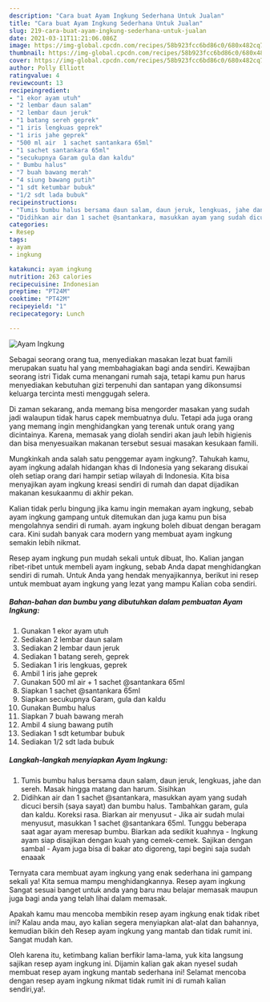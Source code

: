 ```yaml
---
description: "Cara buat Ayam Ingkung Sederhana Untuk Jualan"
title: "Cara buat Ayam Ingkung Sederhana Untuk Jualan"
slug: 219-cara-buat-ayam-ingkung-sederhana-untuk-jualan
date: 2021-03-11T11:21:06.086Z
image: https://img-global.cpcdn.com/recipes/58b923fcc6bd86c0/680x482cq70/ayam-ingkung-foto-resep-utama.jpg
thumbnail: https://img-global.cpcdn.com/recipes/58b923fcc6bd86c0/680x482cq70/ayam-ingkung-foto-resep-utama.jpg
cover: https://img-global.cpcdn.com/recipes/58b923fcc6bd86c0/680x482cq70/ayam-ingkung-foto-resep-utama.jpg
author: Polly Elliott
ratingvalue: 4
reviewcount: 13
recipeingredient:
- "1 ekor ayam utuh"
- "2 lembar daun salam"
- "2 lembar daun jeruk"
- "1 batang sereh geprek"
- "1 iris lengkuas geprek"
- "1 iris jahe geprek"
- "500 ml air  1 sachet santankara 65ml"
- "1 sachet santankara 65ml"
- "secukupnya Garam gula dan kaldu"
- " Bumbu halus"
- "7 buah bawang merah"
- "4 siung bawang putih"
- "1 sdt ketumbar bubuk"
- "1/2 sdt lada bubuk"
recipeinstructions:
- "Tumis bumbu halus bersama daun salam, daun jeruk, lengkuas, jahe dan sereh. Masak hingga matang dan harum. Sisihkan"
- "Didihkan air dan 1 sachet @santankara, masukkan ayam yang sudah dicuci bersih (saya sayat) dan bumbu halus. Tambahkan garam, gula dan kaldu. Koreksi rasa. Biarkan air menyusut Jika air sudah mulai menyusut, masukkan 1 sachet @santankara 65ml. Tunggu beberapa saat agar ayam meresap bumbu. Biarkan ada sedikit kuahnya Ingkung ayam siap disajikan dengan kuah yang cemek-cemek. Sajikan dengan sambal Ayam juga bisa di bakar ato digoreng, tapi begini saja sudah enaaak"
categories:
- Resep
tags:
- ayam
- ingkung

katakunci: ayam ingkung 
nutrition: 263 calories
recipecuisine: Indonesian
preptime: "PT24M"
cooktime: "PT42M"
recipeyield: "1"
recipecategory: Lunch

---
```



![Ayam Ingkung](https://img-global.cpcdn.com/recipes/58b923fcc6bd86c0/680x482cq70/ayam-ingkung-foto-resep-utama.jpg)

Sebagai seorang orang tua, menyediakan masakan lezat buat famili merupakan suatu hal yang membahagiakan bagi anda sendiri. Kewajiban seorang istri Tidak cuma menangani rumah saja, tetapi kamu pun harus menyediakan kebutuhan gizi terpenuhi dan santapan yang dikonsumsi keluarga tercinta mesti menggugah selera.

Di zaman  sekarang, anda memang bisa mengorder masakan yang sudah jadi walaupun tidak harus capek membuatnya dulu. Tetapi ada juga orang yang memang ingin menghidangkan yang terenak untuk orang yang dicintainya. Karena, memasak yang diolah sendiri akan jauh lebih higienis dan bisa menyesuaikan makanan tersebut sesuai masakan kesukaan famili. 



Mungkinkah anda salah satu penggemar ayam ingkung?. Tahukah kamu, ayam ingkung adalah hidangan khas di Indonesia yang sekarang disukai oleh setiap orang dari hampir setiap wilayah di Indonesia. Kita bisa menyajikan ayam ingkung kreasi sendiri di rumah dan dapat dijadikan makanan kesukaanmu di akhir pekan.

Kalian tidak perlu bingung jika kamu ingin memakan ayam ingkung, sebab ayam ingkung gampang untuk ditemukan dan juga kamu pun bisa mengolahnya sendiri di rumah. ayam ingkung boleh dibuat dengan beragam cara. Kini sudah banyak cara modern yang membuat ayam ingkung semakin lebih nikmat.

Resep ayam ingkung pun mudah sekali untuk dibuat, lho. Kalian jangan ribet-ribet untuk membeli ayam ingkung, sebab Anda dapat menghidangkan sendiri di rumah. Untuk Anda yang hendak menyajikannya, berikut ini resep untuk membuat ayam ingkung yang lezat yang mampu Kalian coba sendiri.

<!--inarticleads1-->

##### Bahan-bahan dan bumbu yang dibutuhkan dalam pembuatan Ayam Ingkung:

1. Gunakan 1 ekor ayam utuh
1. Sediakan 2 lembar daun salam
1. Sediakan 2 lembar daun jeruk
1. Sediakan 1 batang sereh, geprek
1. Sediakan 1 iris lengkuas, geprek
1. Ambil 1 iris jahe geprek
1. Gunakan 500 ml air + 1 sachet @santankara 65ml
1. Siapkan 1 sachet @santankara 65ml
1. Siapkan secukupnya Garam, gula dan kaldu
1. Gunakan  Bumbu halus
1. Siapkan 7 buah bawang merah
1. Ambil 4 siung bawang putih
1. Sediakan 1 sdt ketumbar bubuk
1. Sediakan 1/2 sdt lada bubuk




<!--inarticleads2-->

##### Langkah-langkah menyiapkan Ayam Ingkung:

1. Tumis bumbu halus bersama daun salam, daun jeruk, lengkuas, jahe dan sereh. Masak hingga matang dan harum. Sisihkan
1. Didihkan air dan 1 sachet @santankara, masukkan ayam yang sudah dicuci bersih (saya sayat) dan bumbu halus. Tambahkan garam, gula dan kaldu. Koreksi rasa. Biarkan air menyusut - Jika air sudah mulai menyusut, masukkan 1 sachet @santankara 65ml. Tunggu beberapa saat agar ayam meresap bumbu. Biarkan ada sedikit kuahnya - Ingkung ayam siap disajikan dengan kuah yang cemek-cemek. Sajikan dengan sambal - Ayam juga bisa di bakar ato digoreng, tapi begini saja sudah enaaak




Ternyata cara membuat ayam ingkung yang enak sederhana ini gampang sekali ya! Kita semua mampu menghidangkannya. Resep ayam ingkung Sangat sesuai banget untuk anda yang baru mau belajar memasak maupun juga bagi anda yang telah lihai dalam memasak.

Apakah kamu mau mencoba membikin resep ayam ingkung enak tidak ribet ini? Kalau anda mau, ayo kalian segera menyiapkan alat-alat dan bahannya, kemudian bikin deh Resep ayam ingkung yang mantab dan tidak rumit ini. Sangat mudah kan. 

Oleh karena itu, ketimbang kalian berfikir lama-lama, yuk kita langsung sajikan resep ayam ingkung ini. Dijamin kalian gak akan nyesel sudah membuat resep ayam ingkung mantab sederhana ini! Selamat mencoba dengan resep ayam ingkung nikmat tidak rumit ini di rumah kalian sendiri,ya!.

